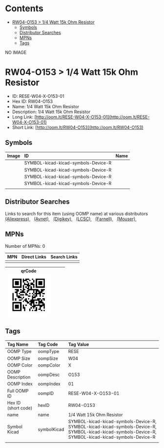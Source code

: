 



Contents
========

* [RW04-O153 > 1/4 Watt 15k Ohm Resistor](#rw04-o153--14-watt-15k-ohm-resistor)
	* [Symbols](#symbols)
	* [Distributor Searches](#distributor-searches)
	* [MPNs](#mpns)
	* [Tags](#tags)
  
NO IMAGE  
# RW04-O153 > 1/4 Watt 15k Ohm Resistor

- ID: RESE-W04-X-O153-01
- Hex ID: RW04-O153
- Name: 1/4 Watt 15k Ohm Resistor
- Description: 1/4 Watt 15k Ohm Resistor
- Long Link: [http://oom.lt/RESE-W04-X-O153-01](http://oom.lt/RESE-W04-X-O153-01)
- Short Link: [http://oom.lt/RW04-O153](http://oom.lt/RW04-O153)

## Symbols
  

|Image|ID|Name|
| :--- | :--- | :--- |
|![]()|SYMBOL-kicad-kicad-symbols-Device-R||
|![]()|SYMBOL-kicad-kicad-symbols-Device-R||
|![]()|SYMBOL-kicad-kicad-symbols-Device-R||
|![]()|SYMBOL-kicad-kicad-symbols-Device-R||
||||

## Distributor Searches
  
Links to search for this item (using OOMP name) at various distributors  
[(Aliexpress) ](https://www.aliexpress.com/wholesale?SearchText=11171/4+Watt+15k+Ohm+Resistor)&nbsp;&nbsp;&nbsp;[(Avnet) ](https://www.avnet.com/shop/us/search/1/4+Watt+15k+Ohm+Resistor)&nbsp;&nbsp;&nbsp;[(Digikey) ](https://www.digikey.co.uk/en/products/result?s=1/4+Watt+15k+Ohm+Resistor)&nbsp;&nbsp;&nbsp;[(LCSC) ](https://www.lcsc.com/search?q=1/4+Watt+15k+Ohm+Resistor)&nbsp;&nbsp;&nbsp;[(Farnell) ](https://uk.farnell.com/search?st=1/4+Watt+15k+Ohm+Resistor)&nbsp;&nbsp;&nbsp;[(Mouser) ](https://www.mouser.com/c/?q=1/4+Watt+15k+Ohm+Resistor)&nbsp;&nbsp;&nbsp;
## MPNs
  
Number of MPNs: 0  

|MPN|Direct Links|Search Links|
| :--- | :--- | :--- |
||||
  

|qrCode<br>[![](https://raw.githubusercontent.com/oomlout/oomlout_OOMP_parts_V2/main/RESE/W04/X/O153/01/qrCode_140.png)](https://github.com/oomlout/oomlout_OOMP_parts_V2/tree/main/RESE/W04/X/O153/01/qrCode.png)||||
| :---: | :---: | :---: | :---: |

## Tags
  

|Tag Name|Tag Code|Tag Value|
| :--- | :--- | :--- |
|OOMP Type|oompType|RESE|
|OOMP Size|oompSize|W04|
|OOMP Color|oompColor|X|
|OOMP Description|oompDesc|O153|
|OOMP Index|oompIndex|01|
|Full OOMP ID|oompID|RESE-W04-X-O153-01|
|Hex ID (short code)|hexID|RW04-O153|
|name|name|1/4 Watt 15k Ohm Resistor|
|Symbol Kicad|symbolKicad|SYMBOL-kicad-kicad-symbols-Device-R, SYMBOL-kicad-kicad-symbols-Device-R, SYMBOL-kicad-kicad-symbols-Device-R, SYMBOL-kicad-kicad-symbols-Device-R|
||||
